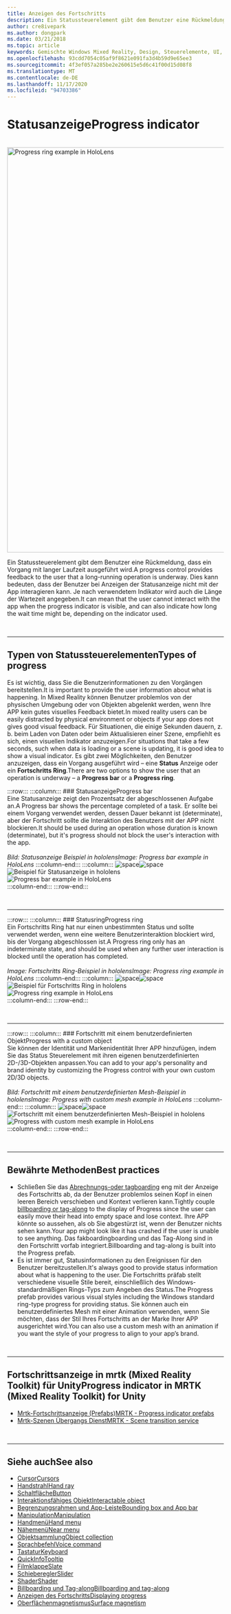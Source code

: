 ```yaml
---
title: Anzeigen des Fortschritts
description: Ein Statussteuerelement gibt dem Benutzer eine Rückmeldung, dass ein Vorgang mit langer Laufzeit ausgeführt wird.
author: cre8ivepark
ms.author: dongpark
ms.date: 03/21/2018
ms.topic: article
keywords: Gemischte Windows Mixed Reality, Design, Steuerelemente, UI, UX, Fortschrittsanzeige, Mixed Reality-Headset, Windows Mixed Reality-Headset, Virtual Reality-Headset, hololens, mrtk, Mixed Reality Toolkit
ms.openlocfilehash: 93cdd7054c05af9f8621e091fa3d4b59d9e65ee3
ms.sourcegitcommit: 4f3ef057a285be2e260615e5d6c41f00d15d08f8
ms.translationtype: MT
ms.contentlocale: de-DE
ms.lasthandoff: 11/17/2020
ms.locfileid: "94703386"
---
```

# <a name="progress-indicator"></a><span data-ttu-id="ec1f0-104">Statusanzeige</span><span class="sxs-lookup"><span data-stu-id="ec1f0-104">Progress indicator</span></span>

<br>

<img src="images/MRTK_ProgressIndicator.gif" alt="Progress ring example in HoloLens" width="940px">

<span data-ttu-id="ec1f0-105">Ein Statussteuerelement gibt dem Benutzer eine Rückmeldung, dass ein Vorgang mit langer Laufzeit ausgeführt wird.</span><span class="sxs-lookup"><span data-stu-id="ec1f0-105">A progress control provides feedback to the user that a long-running operation is underway.</span></span> <span data-ttu-id="ec1f0-106">Dies kann bedeuten, dass der Benutzer bei Anzeigen der Statusanzeige nicht mit der App interagieren kann. Je nach verwendetem Indikator wird auch die Länge der Wartezeit angegeben.</span><span class="sxs-lookup"><span data-stu-id="ec1f0-106">It can mean that the user cannot interact with the app when the progress indicator is visible, and can also indicate how long the wait time might be, depending on the indicator used.</span></span>

<br>

---

## <a name="types-of-progress"></a><span data-ttu-id="ec1f0-107">Typen von Statussteuerelementen</span><span class="sxs-lookup"><span data-stu-id="ec1f0-107">Types of progress</span></span>

<span data-ttu-id="ec1f0-108">Es ist wichtig, dass Sie die Benutzerinformationen zu den Vorgängen bereitstellen.</span><span class="sxs-lookup"><span data-stu-id="ec1f0-108">It is important to provide the user information about what is happening.</span></span> <span data-ttu-id="ec1f0-109">In Mixed Reality können Benutzer problemlos von der physischen Umgebung oder von Objekten abgelenkt werden, wenn Ihre APP kein gutes visuelles Feedback bietet.</span><span class="sxs-lookup"><span data-stu-id="ec1f0-109">In mixed reality users can be easily distracted by physical environment or objects if your app does not gives good visual feedback.</span></span> <span data-ttu-id="ec1f0-110">Für Situationen, die einige Sekunden dauern, z. b. beim Laden von Daten oder beim Aktualisieren einer Szene, empfiehlt es sich, einen visuellen Indikator anzuzeigen.</span><span class="sxs-lookup"><span data-stu-id="ec1f0-110">For situations that take a few seconds, such when data is loading or a scene is updating, it is good idea to show a visual indicator.</span></span> <span data-ttu-id="ec1f0-111">Es gibt zwei Möglichkeiten, den Benutzer anzuzeigen, dass ein Vorgang ausgeführt wird – eine **Status** Anzeige oder ein **Fortschritts Ring**.</span><span class="sxs-lookup"><span data-stu-id="ec1f0-111">There are two options to show the user that an operation is underway – a **Progress bar** or a **Progress ring**.</span></span>

:::row:::
    :::column:::
        ### <a name="progress-barbr"></a><span data-ttu-id="ec1f0-112">Statusanzeige</span><span class="sxs-lookup"><span data-stu-id="ec1f0-112">Progress bar</span></span><br>
        <span data-ttu-id="ec1f0-113">Eine Statusanzeige zeigt den Prozentsatz der abgeschlossenen Aufgabe an.</span><span class="sxs-lookup"><span data-stu-id="ec1f0-113">A Progress bar shows the percentage completed of a task.</span></span> <span data-ttu-id="ec1f0-114">Er sollte bei einem Vorgang verwendet werden, dessen Dauer bekannt ist (determinate), aber der Fortschritt sollte die Interaktion des Benutzers mit der APP nicht blockieren.</span><span class="sxs-lookup"><span data-stu-id="ec1f0-114">It should be used during an operation whose duration is known (determinate), but it's progress should not block the user's interaction with the app.</span></span><br>
        <br>
        <span data-ttu-id="ec1f0-115">*Bild: Statusanzeige Beispiel in hololens*</span><span class="sxs-lookup"><span data-stu-id="ec1f0-115">*Image: Progress bar example in HoloLens*</span></span>
    :::column-end:::
        :::column:::
        <span data-ttu-id="ec1f0-116">![space](images/spacer-20x582.png)</span><span class="sxs-lookup"><span data-stu-id="ec1f0-116">![space](images/spacer-20x582.png)</span></span><br>
       <span data-ttu-id="ec1f0-117">![Beispiel für Statusanzeige in hololens](images/640px-progressbar.jpg)</span><span class="sxs-lookup"><span data-stu-id="ec1f0-117">![Progress bar example in HoloLens](images/640px-progressbar.jpg)</span></span><br>
    :::column-end:::
:::row-end:::

<br>

---

:::row:::
    :::column:::
        ### <a name="progress-ringbr"></a><span data-ttu-id="ec1f0-118">Statusring</span><span class="sxs-lookup"><span data-stu-id="ec1f0-118">Progress ring</span></span><br>
        <span data-ttu-id="ec1f0-119">Ein Fortschritts Ring hat nur einen unbestimmten Status und sollte verwendet werden, wenn eine weitere Benutzerinteraktion blockiert wird, bis der Vorgang abgeschlossen ist.</span><span class="sxs-lookup"><span data-stu-id="ec1f0-119">A Progress ring only has an indeterminate state, and should be used when any further user interaction is blocked until the operation has completed.</span></span><br>
        <br>
        <span data-ttu-id="ec1f0-120">*Image: Fortschritts Ring-Beispiel in hololens*</span><span class="sxs-lookup"><span data-stu-id="ec1f0-120">*Image: Progress ring example in HoloLens*</span></span>
    :::column-end:::
        :::column:::
        <span data-ttu-id="ec1f0-121">![space](images/spacer-20x582.png)</span><span class="sxs-lookup"><span data-stu-id="ec1f0-121">![space](images/spacer-20x582.png)</span></span><br>
       <span data-ttu-id="ec1f0-122">![Beispiel für Fortschritts Ring in hololens](images/640px-progressring.jpg)</span><span class="sxs-lookup"><span data-stu-id="ec1f0-122">![Progress ring example in HoloLens](images/640px-progressring.jpg)</span></span><br>
    :::column-end:::
:::row-end:::

<br>

---

:::row:::
    :::column:::
        ### <a name="progress-with-a-custom-objectbr"></a><span data-ttu-id="ec1f0-123">Fortschritt mit einem benutzerdefinierten Objekt</span><span class="sxs-lookup"><span data-stu-id="ec1f0-123">Progress with a custom object</span></span><br>
        <span data-ttu-id="ec1f0-124">Sie können der Identität und Markenidentität Ihrer APP hinzufügen, indem Sie das Status Steuerelement mit ihren eigenen benutzerdefinierten 2D-/3D-Objekten anpassen.</span><span class="sxs-lookup"><span data-stu-id="ec1f0-124">You can add to your app's personality and brand identity by customizing the Progress control with your own custom 2D/3D objects.</span></span><br>
        <br>
        <span data-ttu-id="ec1f0-125">*Bild: Fortschritt mit einem benutzerdefinierten Mesh-Beispiel in hololens*</span><span class="sxs-lookup"><span data-stu-id="ec1f0-125">*Image: Progress with custom mesh example in HoloLens*</span></span>
    :::column-end:::
        :::column:::
        <span data-ttu-id="ec1f0-126">![space](images/spacer-20x582.png)</span><span class="sxs-lookup"><span data-stu-id="ec1f0-126">![space](images/spacer-20x582.png)</span></span><br>
       <span data-ttu-id="ec1f0-127">![Fortschritt mit einem benutzerdefinierten Mesh-Beispiel in hololens](images/640px-progresscustom.jpg)</span><span class="sxs-lookup"><span data-stu-id="ec1f0-127">![Progress with custom mesh example in HoloLens](images/640px-progresscustom.jpg)</span></span><br>
    :::column-end:::
:::row-end:::

<br>

---

## <a name="best-practices"></a><span data-ttu-id="ec1f0-128">Bewährte Methoden</span><span class="sxs-lookup"><span data-stu-id="ec1f0-128">Best practices</span></span>
* <span data-ttu-id="ec1f0-129">Schließen Sie das [Abrechnungs-oder tagboarding](billboarding-and-tag-along.md) eng mit der Anzeige des Fortschritts ab, da der Benutzer problemlos seinen Kopf in einen leeren Bereich verschieben und Kontext verlieren kann.</span><span class="sxs-lookup"><span data-stu-id="ec1f0-129">Tightly couple [billboarding or tag-along](billboarding-and-tag-along.md) to the display of Progress since the user can easily move their head into empty space and lose context.</span></span> <span data-ttu-id="ec1f0-130">Ihre APP könnte so aussehen, als ob Sie abgestürzt ist, wenn der Benutzer nichts sehen kann.</span><span class="sxs-lookup"><span data-stu-id="ec1f0-130">Your app might look like it has crashed if the user is unable to see anything.</span></span> <span data-ttu-id="ec1f0-131">Das fakboardingboarding und das Tag-Along sind in den Fortschritt vorfab integriert.</span><span class="sxs-lookup"><span data-stu-id="ec1f0-131">Billboarding and tag-along is built into the Progress prefab.</span></span>
* <span data-ttu-id="ec1f0-132">Es ist immer gut, Statusinformationen zu den Ereignissen für den Benutzer bereitzustellen.</span><span class="sxs-lookup"><span data-stu-id="ec1f0-132">It's always good to provide status information about what is happening to the user.</span></span> <span data-ttu-id="ec1f0-133">Die Fortschritts präfab stellt verschiedene visuelle Stile bereit, einschließlich des Windows-standardmäßigen Rings-Typs zum Angeben des Status.</span><span class="sxs-lookup"><span data-stu-id="ec1f0-133">The Progress prefab provides various visual styles including the Windows standard ring-type progress for providing status.</span></span> <span data-ttu-id="ec1f0-134">Sie können auch ein benutzerdefiniertes Mesh mit einer Animation verwenden, wenn Sie möchten, dass der Stil Ihres Fortschritts an der Marke Ihrer APP ausgerichtet wird.</span><span class="sxs-lookup"><span data-stu-id="ec1f0-134">You can also use a custom mesh with an animation if you want the style of your progress to align to your app’s brand.</span></span>

<br>

---

## <a name="progress-indicator-in-mrtk-mixed-reality-toolkit-for-unity"></a><span data-ttu-id="ec1f0-135">Fortschrittsanzeige in mrtk (Mixed Reality Toolkit) für Unity</span><span class="sxs-lookup"><span data-stu-id="ec1f0-135">Progress indicator in MRTK (Mixed Reality Toolkit) for Unity</span></span>

* [<span data-ttu-id="ec1f0-136">Mrtk-Fortschrittsanzeige (Prefabs)</span><span class="sxs-lookup"><span data-stu-id="ec1f0-136">MRTK - Progress indicator prefabs</span></span>](https://github.com/microsoft/MixedRealityToolkit-Unity/tree/mrtk_release/Assets/MixedRealityToolkit.SDK/Features/UX/Prefabs/ProgressIndicators)
* [<span data-ttu-id="ec1f0-137">Mrtk-Szenen Übergangs Dienst</span><span class="sxs-lookup"><span data-stu-id="ec1f0-137">MRTK - Scene transition service</span></span>](https://microsoft.github.io/MixedRealityToolkit-Unity/Documentation/Extensions/SceneTransitionService/SceneTransitionServiceOverview.html)


<br>

---

## <a name="see-also"></a><span data-ttu-id="ec1f0-138">Siehe auch</span><span class="sxs-lookup"><span data-stu-id="ec1f0-138">See also</span></span>

* [<span data-ttu-id="ec1f0-139">Cursor</span><span class="sxs-lookup"><span data-stu-id="ec1f0-139">Cursors</span></span>](cursors.md)
* [<span data-ttu-id="ec1f0-140">Handstrahl</span><span class="sxs-lookup"><span data-stu-id="ec1f0-140">Hand ray</span></span>](point-and-commit.md)
* [<span data-ttu-id="ec1f0-141">Schaltfläche</span><span class="sxs-lookup"><span data-stu-id="ec1f0-141">Button</span></span>](button.md)
* [<span data-ttu-id="ec1f0-142">Interaktionsfähiges Objekt</span><span class="sxs-lookup"><span data-stu-id="ec1f0-142">Interactable object</span></span>](interactable-object.md)
* [<span data-ttu-id="ec1f0-143">Begrenzungsrahmen und App-Leiste</span><span class="sxs-lookup"><span data-stu-id="ec1f0-143">Bounding box and App bar</span></span>](app-bar-and-bounding-box.md)
* [<span data-ttu-id="ec1f0-144">Manipulation</span><span class="sxs-lookup"><span data-stu-id="ec1f0-144">Manipulation</span></span>](direct-manipulation.md)
* [<span data-ttu-id="ec1f0-145">Handmenü</span><span class="sxs-lookup"><span data-stu-id="ec1f0-145">Hand menu</span></span>](hand-menu.md)
* [<span data-ttu-id="ec1f0-146">Nähemenü</span><span class="sxs-lookup"><span data-stu-id="ec1f0-146">Near menu</span></span>](near-menu.md)
* [<span data-ttu-id="ec1f0-147">Objektsammlung</span><span class="sxs-lookup"><span data-stu-id="ec1f0-147">Object collection</span></span>](object-collection.md)
* [<span data-ttu-id="ec1f0-148">Sprachbefehl</span><span class="sxs-lookup"><span data-stu-id="ec1f0-148">Voice command</span></span>](voice-input.md)
* [<span data-ttu-id="ec1f0-149">Tastatur</span><span class="sxs-lookup"><span data-stu-id="ec1f0-149">Keyboard</span></span>](keyboard.md)
* [<span data-ttu-id="ec1f0-150">QuickInfo</span><span class="sxs-lookup"><span data-stu-id="ec1f0-150">Tooltip</span></span>](tooltip.md)
* [<span data-ttu-id="ec1f0-151">Filmklappe</span><span class="sxs-lookup"><span data-stu-id="ec1f0-151">Slate</span></span>](slate.md)
* [<span data-ttu-id="ec1f0-152">Schieberegler</span><span class="sxs-lookup"><span data-stu-id="ec1f0-152">Slider</span></span>](slider.md)
* [<span data-ttu-id="ec1f0-153">Shader</span><span class="sxs-lookup"><span data-stu-id="ec1f0-153">Shader</span></span>](shader.md)
* [<span data-ttu-id="ec1f0-154">Billboarding und Tag-along</span><span class="sxs-lookup"><span data-stu-id="ec1f0-154">Billboarding and tag-along</span></span>](billboarding-and-tag-along.md)
* [<span data-ttu-id="ec1f0-155">Anzeigen des Fortschritts</span><span class="sxs-lookup"><span data-stu-id="ec1f0-155">Displaying progress</span></span>](progress.md)
* [<span data-ttu-id="ec1f0-156">Oberflächenmagnetismus</span><span class="sxs-lookup"><span data-stu-id="ec1f0-156">Surface magnetism</span></span>](surface-magnetism.md)
